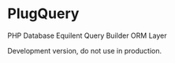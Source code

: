 PlugQuery
=========

PHP Database Equilent Query Builder ORM Layer

Development version, do not use in production.